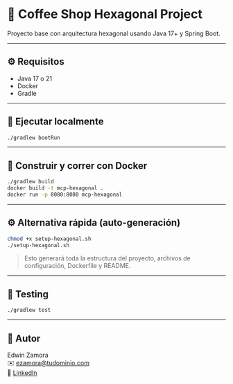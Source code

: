 # 🧱 Coffee Shop Hexagonal Project

Proyecto base con arquitectura hexagonal usando Java 17+ y Spring Boot.

---

## ⚙️ Requisitos

- Java 17 o 21
- Docker
- Gradle

---

## 🚀 Ejecutar localmente

```bash
./gradlew bootRun
```

---

## 🐳 Construir y correr con Docker

```bash
./gradlew build
docker build -t mcp-hexagonal .
docker run -p 8080:8080 mcp-hexagonal
```

---

## ⚙️ Alternativa rápida (auto-generación)

```bash
chmod +x setup-hexagonal.sh
./setup-hexagonal.sh
```

> Esto generará toda la estructura del proyecto, archivos de configuración, Dockerfile y README.

---

## 🧪 Testing

```bash
./gradlew test
```

---

## 👤 Autor

Edwin Zamora  
✉️ ezamora@tudominio.com  
🔗 [LinkedIn](https://www.linkedin.com/in/ezamora)
